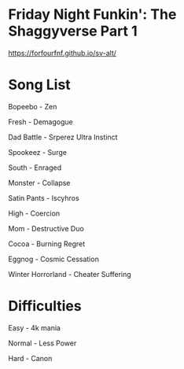 # Friday Night Funkin': The Shaggyverse Part 1

https://forfourfnf.github.io/sv-alt/

# Song List

Bopeebo - Zen

Fresh - Demagogue

Dad Battle - Srperez Ultra Instinct

Spookeez - Surge

South - Enraged

Monster - Collapse

Satin Pants - Iscyhros

High - Coercion

Mom - Destructive Duo

Cocoa - Burning Regret

Eggnog - Cosmic Cessation

Winter Horrorland - Cheater Suffering

# Difficulties

Easy - 4k mania

Normal - Less Power

Hard - Canon